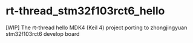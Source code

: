 # rt-thread_stm32f103rct6_hello
[WIP] The rt-thread hello MDK4 (Keil 4) project porting to zhongjingyuan stm32f103rct6 develop board
